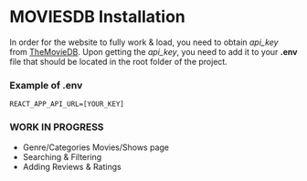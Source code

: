 # MOVIESDB Installation
In order for the website to fully work & load, you need to obtain *api_key* from [TheMovieDB](https://www.themoviedb.org). Upon getting the *api_key*, you need to add it to your **.env** file that should be located in the root folder of the project.

### Example of .env
```
REACT_APP_API_URL=[YOUR_KEY]
```

### WORK IN PROGRESS
- Genre/Categories Movies/Shows page
- Searching & Filtering
- Adding Reviews & Ratings